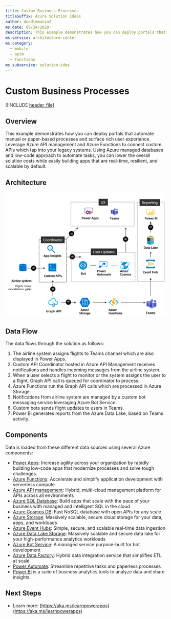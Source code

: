 ```yaml
---
title: Custom Business Processes
titleSuffix: Azure Solution Ideas
author: doodlemania2
ms.date: 08/24/2020
description: This example demonstrates how you can deploy portals that automate manual or paper-based processes and surface rich user experience. Leverage Azure API management and Azure Functions to connect custom APIs which tap into your legacy systems.
ms.service: architecture-center
ms.category:
  - mobile
  - apim
  - functions
ms.subservice: solution-idea
---
```


# Custom Business Processes

[!INCLUDE [header_file](../../../includes/sol-idea-header.md)]

## Overview

This example demonstrates how you can deploy portals that automate manual or paper-based processes and surface rich user experience. Leverage Azure API management and Azure Functions to connect custom APIs which tap into your legacy systems. Using Azure managed databases and low-code approach to automate tasks, you can lower the overall solution costs while easily building apps that are real-time, resilient, and scalable by default.

## Architecture

![Architecture Diagram](../media/custom-business-processes.png)

## Data Flow

The data flows through the solution as follows:

1. The airline system assigns flights to Teams channel which are also displayed in Power Apps.
2. Custom API Coordinator hosted in Azure API Management receives notifications and handles incoming messages from the airline system.
3. When a user selects a flight to monitor or the system assigns the user to a flight, Graph API call is queued for coordinator to process.
4. Azure Functions run the Graph API calls which are processed in Azure Storage.
5. Notifications from airline system are managed by a custom bot messaging service leveraging Azure Bot Service.
6. Custom bots sends flight updates to users in Teams.
7. Power BI generates reports from the Azure Data Lake, based on Teams activity.

## Components

Data is loaded from these different data sources using several Azure components:

- [Power Apps](https://powerapps.microsoft.com/): Increase agility across your organization by rapidly building low-code apps that modernize processes and solve tough challenges.
- [Azure Functions](https://azure.microsoft.com/services/functions/): Accelerate and simplify application development with serverless compute
- [Azure API management](https://azure.microsoft.com/services/api-management/): Hybrid, multi-cloud management platform for APIs across all environments
- [Azure SQL Database](https://azure.microsoft.com//services/sql-database/): Build apps that scale with the pace of your business with managed and intelligent SQL in the cloud
- [Azure Cosmos DB](https://azure.microsoft.com/services/cosmos-db/): Fast NoSQL database with open APIs for any scale
- [Azure Storage](https://azure.microsoft.com/product-categories/storage/): Massively scalable, secure cloud storage for your data, apps, and workloads
- [Azure Event Hubs](https://azure.microsoft.com/services/event-hubs/): Simple, secure, and scalable real-time data ingestion
- [Azure Data Lake Storage](https://azure.microsoft.com/services/storage/data-lake-storage/): Massively scalable and secure data lake for your high-performance analytics workloads
- [Azure Bot Service](https://azure.microsoft.com/services/bot-service/): A managed service purpose-built for bot development
- [Azure Data Factory](https://azure.microsoft.com/services/data-factory/): Hybrid data integration service that simplifies ETL at scale
- [Power Automate](https://flow.microsoft.com/): Streamline repetitive tasks and paperless processes
- [Power BI](https://docs.microsoft.com/power-bi) is a suite of business analytics tools to analyze data and share insights.

## Next Steps

- Learn more: [https://aka.ms/learnpowerapps](https://aka.ms/learnpowerapps)